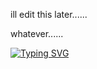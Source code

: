 ill edit this later......

whatever......  

[![Typing SVG](https://readme-typing-svg.herokuapp.com?font=Fira+Code&pause=1000&color=F70000&width=435&lines=AHHAHAHAAHHAH)](https://git.io/typing-svg)
